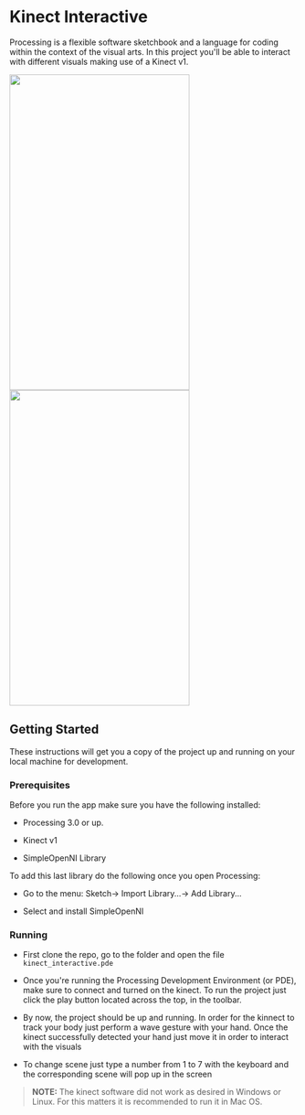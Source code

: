 # Kinect Interactive
Processing is a flexible software sketchbook and a language for coding within the context of the visual arts. In this project you'll be able to interact with different visuals making use of a Kinect v1.

<p float="left">
  <img src="https://user-images.githubusercontent.com/54251435/64494646-0beba300-d266-11e9-81f4-8e199209e6c8.gif" width="315" height="552" />
  <img src="https://user-images.githubusercontent.com/54251435/64495736-5542ef00-d274-11e9-9eea-c7ff97755b11.gif" width="315" height="552"/> 
</p>


## Getting Started

These instructions will get you a copy of the project up and running on your local machine for development.

### Prerequisites
Before you run the app make sure you have the following installed:
 - Processing 3.0 or up. 

- Kinect v1

- SimpleOpenNI Library

To add this last library do the following once you open Processing:

- Go to the menu: Sketch-> Import Library...-> Add Library... 

- Select and install SimpleOpenNI

### Running

- First clone the repo, go to the folder and open the file `kinect_interactive.pde`

- Once you're running the Processing Development Environment (or PDE), make sure to connect and turned on the kinect. To run the project just click the play button located across the top, in the toolbar. 

- By now, the project should be up and running. In order for the kinnect to track your body just perform a wave gesture with your hand. Once the kinect successfully detected your hand just move it in order to interact with the visuals 

- To change scene just type a number from 1 to 7 with the keyboard and the corresponding scene will pop up in the screen


> **NOTE:** The kinect software did not work as desired in Windows or Linux. For this matters it is recommended to run it in Mac OS.
